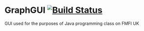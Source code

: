 # GraphGUI [![Build Status](https://travis-ci.org/kubik369/graph-gui.svg?branch=master)](https://travis-ci.org/kubik369/graph-gui)

GUI used for the purposes of Java programming class on FMFI UK
